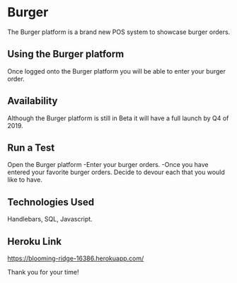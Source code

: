 # Burger

The Burger platform is a brand new POS system to showcase burger orders.

## Using the Burger platform
Once logged onto the Burger platform you will be able to enter your burger order.

## Availability
Although the Burger platform is still in Beta it will have a full launch by Q4 of 2019.

## Run a Test
Open the Burger platform
-Enter your burger orders.
-Once you have entered your favorite burger orders.  Decide to devour each that you would like to have.

## Technologies Used
Handlebars, SQL, Javascript.


## Heroku Link
https://blooming-ridge-16386.herokuapp.com/

Thank you for your time!